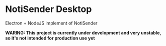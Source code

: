 # NotiSender Desktop
Electron + NodeJS implement of NotiSender

**WARING: This project is currently under development and very unstable, so it's not intended for production use yet**
